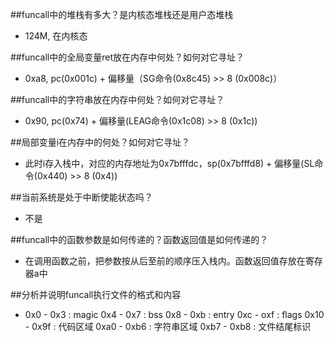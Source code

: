 ##funcall中的堆栈有多大？是内核态堆栈还是用户态堆栈
- 124M,  在内核态

##funcall中的全局变量ret放在内存中何处？如何对它寻址？
- 0xa8,  pc(0x001c) + 偏移量（SG命令(0x8c45) >> 8 (0x008c)）

##funcall中的字符串放在内存中何处？如何对它寻址？
- 0x90,  pc(0x74) + 偏移量(LEAG命令(0x1c08) >> 8 (0x1c))

##局部变量i在内存中的何处？如何对它寻址？
- 此时i存入栈中，对应的内存地址为0x7bfffdc，sp(0x7bfffd8) + 偏移量(SL命令(0x440) >> 8 (0x4))

##当前系统是处于中断使能状态吗？
- 不是

##funcall中的函数参数是如何传递的？函数返回值是如何传递的？
- 在调用函数之前，把参数按从后至前的顺序压入栈内。函数返回值存放在寄存器a中

##分析并说明funcall执行文件的格式和内容
- 0x0 - 0x3 : magic
  0x4 - 0x7 : bss
  0x8 - 0xb : entry
  0xc - oxf : flags
  0x10 - 0x9f : 代码区域
  0xa0 - 0xb6 : 字符串区域
  0xb7 - 0xb8 : 文件结尾标识

